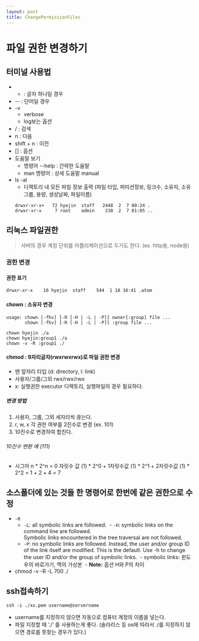 ```yaml
---
layout: post
title: ChangePermissionFiles
---
```


# 파일 권한 변경하기 

## 터미널 사용법
- - : 글자 하나일 경우 
- -- : 단어일 경우 
- -v
  - verbose
  - log보는 옵션
- / : 검색
- n : 다음
- shift + n : 이전 
- [] : 옵션
- 도움말 보기
  - 명령어 --help : 간략한 도움말
  - man 명령어 : 상세 도움말 manual
- ls -al
  - 디렉토리 내 모든 파일 정보 출력
  (파일 타입, 퍼미션정보, 링크수, 소유자, 소유그룹, 용량, 생성날짜, 파일이름)
  ```
  drwxr-xr-x+   72 hyejin  staff   2448  2  7 00:24 .
  drwxr-xr-x     7 root    admin    238  2  7 01:05 ..
  ```

## 리눅스 파일권한 
> 서버의 경우 계정 단위를 어플리케이션으로 두기도 한다. (ex. http용, node용)

### 권한 변경 
#### 권한 표기 
`drwxr-xr-x    16 hyejin  staff    544  1 18 16:41 .atom`

#### chown : 소유자 변경 
```
usage: chown [-fhv] [-R [-H | -L | -P]] owner[:group] file ...
       chown [-fhv] [-R [-H | -L | -P]] :group file ...
```
```
chown hyejin ./a
chown hyejin:group1 ./a
chown -v -R :group1 ./
```

#### chmod : 9자리글자(rwxrwxrwx)로 파일 권한 변경
- 맨 앞자리 타입 (d: directory, l: link) 
- 사용자/그룹/그외 rwx/rwx/rwx
- x: 실행권한 executor
    디렉토리, 실행파일의 경우 필요하다.

##### 변경 방법 
1. 사용자, 그룹, 그외 세자리씩 끊는다.
2. r, w, x 각 권한 여부를 2진수로 변경 (ex. 101)
3. 10진수로 변경하여 합친다. 

###### 10진수 변환 예 (111)
- 시그마 n * 2^n
 = 0 자릿수 값 (1) * 2^0 + 1자릿수값 (1) * 2^1 + 2자릿수값 (1) * 2^2
 = 1 + 2 + 4 = 7
 
## 소스폴더에 있는 것들 한 명령어로 한번에 같은 권한으로 수정
- `-R` 
  - `-L`: all symbolic links are followed.
  - `-H`: symbolic links on the command line are followed.  
        Symbolic links encountered in the tree traversal are not followed.
  - `-P`: no symbolic links are followed.
        Instead, the user and/or group ID of the link itself are modified.
        This is the default. Use -h to change the user ID and/or the group of symbolic links.
  - symbolic links: 윈도우의 바로가기, 맥의 가상본 
  - **Note:** 옵션 H와 P의 차이
- chmod -v -R -L 700 ./

## ssh접속하기
```
ssh -i ./xx.pem username@servername
```
- username를 지정하지 않으면 자동으로 컴퓨터 계정의 이릅을 넣는다.
- 파일 지정할 때  ‘./‘ 를 사용하는게 좋다. (솔라리스 등 os에 따라서 ./를 지정하지 않으면 경로를 못찾는 경우가 있다.)  
